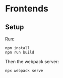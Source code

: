# Frontends

## Setup
Run:

```shell
npm install
npm run build
```

Then the webpack server:
```shell
npx webpack serve
```
